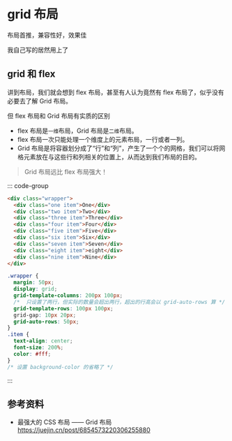 # grid 布局

布局首推，兼容性好，效果佳

我自己写的居然用上了

## grid 和 flex

讲到布局，我们就会想到 flex 布局，甚至有人认为竟然有 flex 布局了，似乎没有必要去了解 Grid 布局。

但 flex 布局和 Grid 布局有实质的区别

- flex 布局是`一维`布局，Grid 布局是`二维`布局。
- flex 布局一次只能处理一个维度上的元素布局，一行或者一列。
- Grid 布局是将容器划分成了“行”和“列”，产生了一个个的网格，我们可以将网格元素放在与这些行和列相关的位置上，从而达到我们布局的目的。

> Grid 布局远比 flex 布局强大！

<script setup>
import Grid from './grid.vue'
</script>

<Grid />

::: code-group

```html
<div class="wrapper">
  <div class="one item">One</div>
  <div class="two item">Two</div>
  <div class="three item">Three</div>
  <div class="four item">Four</div>
  <div class="five item">Five</div>
  <div class="six item">Six</div>
  <div class="seven item">Seven</div>
  <div class="eight item">eight</div>
  <div class="nine item">Nine</div>
</div>
```

```css
.wrapper {
  margin: 50px;
  display: grid;
  grid-template-columns: 200px 100px;
  /*  只设置了两行，但实际的数量会超出两行，超出的行高会以 grid-auto-rows 算 */
  grid-template-rows: 100px 100px;
  grid-gap: 10px 20px;
  grid-auto-rows: 50px;
}
.item {
  text-align: center;
  font-size: 200%;
  color: #fff;
}
/* 设置 background-color 的省略了 */
```

:::

## 参考资料

- 最强大的 CSS 布局 —— Grid 布局 <https://juejin.cn/post/6854573220306255880>
